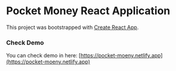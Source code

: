 # Pocket Money React Application

This project was bootstrapped with [Create React App](https://github.com/facebook/create-react-app).

### Check Demo

You can check demo in here: [https://pocket-moeny.netlify.app](https://pocket-moeny.netlify.app)

